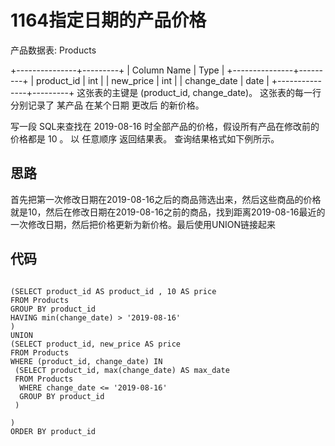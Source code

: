 1164指定日期的产品价格
===

产品数据表: Products

+---------------+---------+
| Column Name   | Type    |
+---------------+---------+
| product_id    | int     |
| new_price     | int     |
| change_date   | date    |
+---------------+---------+
这张表的主键是 (product_id, change_date)。
这张表的每一行分别记录了 某产品 在某个日期 更改后 的新价格。

写一段 SQL来查找在 2019-08-16 时全部产品的价格，假设所有产品在修改前的价格都是 10 。
以 任意顺序 返回结果表。
查询结果格式如下例所示。

思路
---

首先把第一次修改日期在2019-08-16之后的商品筛选出来，然后这些商品的价格就是10，然后在修改日期在2019-08-16之前的商品，找到距离2019-08-16最近的一次修改日期，然后把价格更新为新价格。最后使用UNION链接起来

代码
---

```mysql

(SELECT product_id AS product_id , 10 AS price
FROM Products
GROUP BY product_id
HAVING min(change_date) > '2019-08-16'
)
UNION
(SELECT product_id, new_price AS price
FROM Products
WHERE (product_id, change_date) IN
 (SELECT product_id, max(change_date) AS max_date
 FROM Products
  WHERE change_date <= '2019-08-16'
  GROUP BY product_id
 )
 
)
ORDER BY product_id
```
